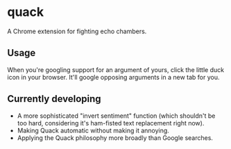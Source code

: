 # quack
A Chrome extension for fighting echo chambers.

## Usage
When you're googling support for an argument of yours, click the little duck icon in your browser. It'll google opposing arguments in a new tab for you.

## Currently developing
- A more sophisticated "invert sentiment" function (which shouldn't be too hard, considering it's ham-fisted text replacement right now).
- Making Quack automatic without making it annoying.
- Applying the Quack philosophy more broadly than Google searches.
